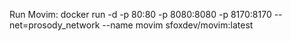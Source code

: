 Run Movim:
docker run -d -p 80:80 -p 8080:8080 -p 8170:8170 --net=prosody_network --name movim sfoxdev/movim:latest